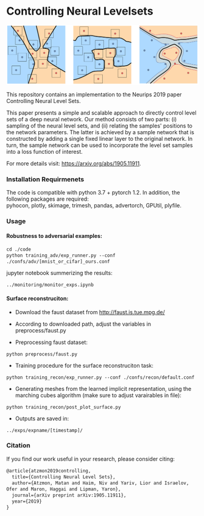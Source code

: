 # Controlling Neural Levelsets

<p align="center">
  <img src="teaser.png"/>
</p>


This repository contains an implementation to the Neurips 2019 paper Controlling Neural Level Sets.

This paper presents a simple and scalable approach to directly control level sets of a deep neural network. Our method consists of two parts: (i) sampling of the neural level sets, and (ii) relating the samples' positions to the network parameters. The latter is achieved by a sample network that is constructed by adding a single fixed linear layer to the original network. In turn, the sample network can be used to incorporate the level set samples into a loss function of interest. 

For more details visit: https://arxiv.org/abs/1905.11911.

### Installation Requirmenets
The code is compatible with python 3.7 + pytorch 1.2. In addition, the following packages are required:  
pyhocon, plotly, skimage, trimesh, pandas, advertorch, GPUtil, plyfile.

### Usage
#### Robustness to adversarial examples: 
```
cd ./code
python training_adv/exp_runner.py --conf ./confs/adv/[mnist_or_cifar]_ours.conf
```


jupyter notebook summerizing the results:
  ```
../monitoring/monitor_exps.ipynb
  ```


#### Surface reconstruciton:  
  - Download the faust dataset from http://faust.is.tue.mpg.de/
  
  - According to downloaded path, adjust the variables in preprocess/faust.py
  
  - Preprocessing faust dataset:
  ```
  python preprocess/faust.py
  ```
  
  - Training procedure for the surface reconstruciton task:
  ```
  python training_recon/exp_runner.py --conf ./confs/recon/default.conf
  ```
  
  - Generating meshes from the learned implicit representation, using the marching cubes algorithm (make sure to adjust varairables in file):
  ```
  python training_recon/post_plot_surface.py
  ```

* Outputs are saved in:  
```
../exps/expname/[timestamp]/
```

### Citation
If you find our work useful in your research, please consider citing:

	@article{atzmon2019controlling,
	  title={Controlling Neural Level Sets},
	  author={Atzmon, Matan and Haim, Niv and Yariv, Lior and Israelov, Ofer and Maron, Haggai and Lipman, Yaron},
	  journal={arXiv preprint arXiv:1905.11911},
	  year={2019}
	}

